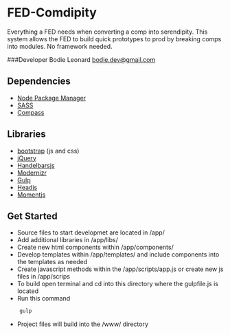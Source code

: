 FED-Comdipity
=============

Everything a FED needs when converting a comp into serendipity. This system allows the FED to build quick prototypes to prod by breaking comps into modules. No framework needed.

###Developer
Bodie Leonard [bodie.dev@gmail.com](bodie.dev@gmail.com)

Dependencies
---
 - [Node Package Manager](https://www.npmjs.org/)
 - [SASS](http://sass-lang.com/)
 - [Compass](http://compass-style.org/)

Libraries
---
 - [bootstrap](http://getbootstrap.com/) (js and css)
 - [jQuery](http://jquery.com/)
 - [Handelbarsjs](http://handlebarsjs.com/)
 - [Modernizr](http://modernizr.com/)
 - [Gulp](http://http://gulpjs.com/)
 - [Headjs](http://headjs.com/)
 - [Momentjs](http://momentjs.com/)

Get Started
---
 - Source files to start developmet are located in /app/
 - Add additional libraries in /app/libs/
 - Create new html components within /app/components/
 - Develop templates within /app/templates/ and include components into the templates as needed
 - Create javascript methods within the /app/scripts/app.js or create new js files in /app/scrips
 - To build open terminal and cd into this directory where the gulpfile.js is located
 - Run this command
```bash
	gulp
```
 - Project files will build into the /www/ directory 
 
